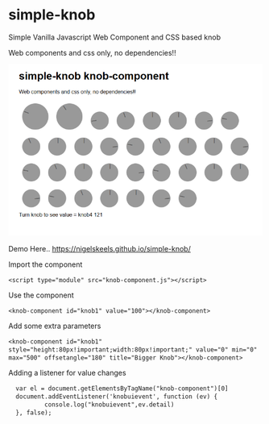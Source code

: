 # simple-knob
Simple Vanilla Javascript Web Component and CSS based knob

Web components and css only, no dependencies!!

[<img src="simpleknob.png">](https://nigelskeels.github.io/simple-knob/)

Demo Here..
https://nigelskeels.github.io/simple-knob/


Import the component
```
<script type="module" src="knob-component.js"></script>
```

Use the component
```
<knob-component id="knob1" value="100"></knob-component>
```

Add some extra parameters
```
<knob-component id="knob1" style="height:80px!important;width:80px!important;" value="0" min="0" max="500" offsetangle="180" title="Bigger Knob"></knob-component>

```

Adding a listener for value changes
```
  var el = document.getElementsByTagName("knob-component")[0]
  document.addEventListener('knobuievent', function (ev) { 
          console.log("knobuievent",ev.detail) 
  }, false);
```

